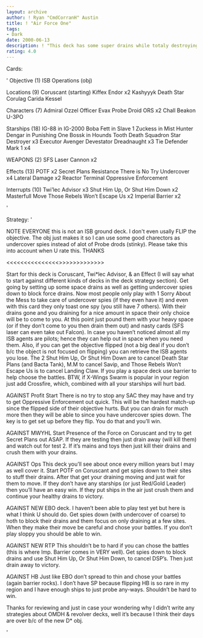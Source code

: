 ```yaml
---
layout: archive
author: ! Ryan "CmdCorranH" Austin
title: ! "Air Force One"
tags:
- Dark
date: 2000-06-13
description: ! "This deck has some super drains while totaly destroying it's opponent's drains as well as delivering some BIG beatdowns."
rating: 4.0
---
```

Cards: 

'
Objective (1)
ISB Operations (obj)

Locations (9)
Coruscant (starting)
Kiffex
Endor x2
Kashyyyk
Death Star
Corulag
Carida
Kessel

Characters (7)
Admiral Ozzel
Officer Evax
Probe Droid
ORS x2
Chall Beakon
U-3PO

Starships (18)
IG-88 in IG-2000
Boba Fett in Slave 1
Zuckess in Mist Hunter
Dengar in Punishing One
Bossk in Hounds Tooth
Death Squadron Star Destroyer x3
Executor
Avenger
Devestator
Dreadnaught x3
Tie Defender Mark 1 x4

WEAPONS (2)
SFS Laser Cannon x2

Effects (13)
POTF x2
Secret Plans
Resistance
There is No Try
Undercover x4
Lateral Damage x2
Reactor Terminal
Oppressive Enforcement

Interrupts (10)
Twi’lec Advisor x3
Shut Him Up, Or Shut Him Down x2
Masterfull Move
Those Rebels Won’t Escape Us x2
Imperial Barrier x2

'

Strategy: '

NOTE EVERYONE this is not an ISB ground deck. I don't even usally FLIP the objective. The obj just makes it so I can use some good charectors as undercover spies instead of alot of Probe drods (stinky). Please take this into account when U rate this. THANKS


<<<<<<<<<<<<<<<>>>>>>>>>>>>>

Start for this deck is Coruscant, Twi*lec Advisor, & an Effect (I will say what to start against different kinds of decks in the deck strategy section).
Get going by setting up some space drains as well as getting undercover spies down to block force drains. Now most people only play with 1 Sorry About the Mess to take care of undercover spies (if they even have it) and even with this card they only toast one spy (you still have 7 others). With their drains gone and you draining for a nice amount in space their only choice will be to come to you. At this point just pound them with your heavy space (or if they don’t come to you then drain them out) and nasty cards (SFS laser can even take out Falcon). In case you haven’t noticed almost all my ISB agents are pilots; hence they can help out in space when you need them. Also, if you can get the objective flipped (not a big deal if you don’t b/c the object is not focused on flipping) you can retrieve the ISB agents you lose. The 2 Shut Him Up, Or Shut Him Down are to cancel Death Star Plans (and Bacta Tank), M.M to cancel Savip, and Those Rebels Won’t Escape Us is to cancel Landing Claw. If you play a space deck use barrier to help choose the battles.
BTW, if X-Wings Swarm is popular in your region just add Crossfire, which, combined with all your starships will hurt bad.

AGAINST Profit Start There is no try to stop any SAC they may have and try to get Oppressive Enforcement out quick. This will be the hardest match-up since the flipped side of their objective hurts. But you can drain for much more then they will be able to since you have undercover spies down. The key is to get set up before they flip. You do that and you’ll win.

AGAINST MWYHL Start Presence of the Force on Coruscant and try to get Secret Plans out ASAP. If they are testing then just drain away (will kill them) and watch out for test 2. If it’s mains and toys then just kill their drains and crush them with your drains.

AGAINST Ops This deck you’ll see about once every million years but I may as well cover it. Start POTF on Coruscant and get spies down to their sites to stuff their drains. After that get your draining moving and just wait for them to move. If they don’t have any starships (or just Red/Gold Leader) then you’ll have an easy win. If they put ships in the air just crush them and continue your healthy drains to victory.

AGAINST NEW EBO deck. I haven’t been able to play test yet but here is what I think U should do. Get spies down (with undercover of coarse) to hoth to block their drains and them focus on only draining at a few sites. When they make their move be careful and chose your battles. If you don’t play sloppy you should be able to win.

AGAINST NEW RTP This shouldn’t be to hard if you can chose the battles (this is where Imp. Barrier comes in VERY well). Get spies down to block drains and use Shut Him Up, Or Shut Him Down, to cancel DSP’s. Then just drain away to victory.

AGAINST HB Just like EBO don’t spread to thin and chose your battles (again barrier rocks). I don’t have SP because flipping HB is so rare in my region and I have enough ships to just probe any-ways. Shouldn’t be hard to win.

Thanks for reviewing and just in case your wondering why I didn’t write any strategies about OMDH & revolver decks, well it’s because I think their days are over b/c of the new D* obj.

'